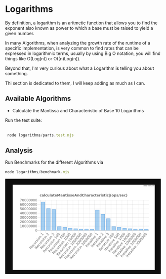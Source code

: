 # Logarithms

By definition, a logarithm is an aritmetic function that allows you to find the exponent also known as power to which a base must be raised to yield a given number.

In many Algorithms, when analyzing the growth rate of the runtime of a specific implementation, is very common to find rates that can be expressed in logarithmic terms, usually by using Big O notation, you will find things like O(Log(n)) or O((n)Log(n)).

Beyond that, I'm very curious about what a Logarithm is telling you about something.

Thi section is dedicated to them, I will keep adding as much as I can.

## Available Algorithms

- Calculate the Mantissa and Characteristic of Base 10 Logarithms

Run the test suite:

```js

 node logarithms/parts.test.mjs

```

## Analysis

Run Benchmarks for the different Algorithms via

```js
node logarithms/benchmark.mjs
```

![recursion-iterative.png](recursion-iterative.png)
